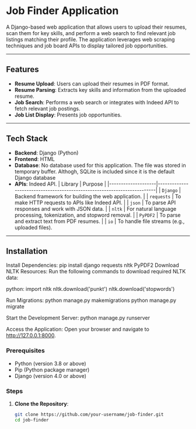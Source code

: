 # Job Finder Application

A Django-based web application that allows users to upload their resumes, scan them for key skills, and perform a web search to find relevant job listings matching their profile. The application leverages web scraping techniques and job board APIs to display tailored job opportunities.

---

## Features
- **Resume Upload**: Users can upload their resumes in PDF format.
- **Resume Parsing**: Extracts key skills and information from the uploaded resume.
- **Job Search**: Performs a web search or integrates with Indeed API to fetch relevant job postings.
- **Job List Display**: Presents job opportunities.

---

## Tech Stack
- **Backend**: Django (Python)
- **Frontend**: HTML
- **Database**: No database used for this application. The file was stored in temporary buffer. Althogh, SQLite is included since it is the default Django database
- **APIs**:  Indeed API.
| Library           | Purpose                                                                 |
|--------------------|-------------------------------------------------------------------------|
| `Django`          | Backend framework for building the web application.                   |
| `requests`        | To make HTTP requests to APIs like Indeed API.                         |
| `json`            | To parse API responses and work with JSON data.                       |
| `nltk`            | For natural language processing, tokenization, and stopword removal.  |
| `PyPDF2`          | To parse and extract text from PDF resumes.                           |
| `io`              | To handle file streams (e.g., uploaded files).  
---

## Installation
Install Dependencies:
pip install django requests nltk PyPDF2
Download NLTK Resources: Run the following commands to download required NLTK data:

python:
import nltk
nltk.download('punkt')
nltk.download('stopwords')

Run Migrations:
python manage.py makemigrations
python manage.py migrate

Start the Development Server:
python manage.py runserver

Access the Application: 
Open your browser and navigate to http://127.0.0.1:8000.

### Prerequisites
- Python (version 3.8 or above)
- Pip (Python package manager)
- Django (version 4.0 or above)

### Steps
1. **Clone the Repository**:
   ```bash
   git clone https://github.com/your-username/job-finder.git
   cd job-finder
